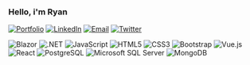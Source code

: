 ### Hello, i'm Ryan

<a href="https://ryancontento.dev/">![Portfolio](https://img.shields.io/badge/Site-Portfolio-blue?style=for-the-badge&logo=appveyor)</a>
<a href="https://www.linkedin.com/in/ryancontento/">![LinkedIn](https://img.shields.io/badge/linkedin-%230077B5.svg?style=for-the-badge&logo=linkedin&logoColor=white)</a>
<a href="mailto:ryan@ryancontento.dev">![Email](https://img.shields.io/badge/Email-D14836?style=for-the-badge&logo=gmail&logoColor=white)</a>
<a href="https://twitter.com/contentoryan">![Twitter](https://img.shields.io/badge/<contentoryan>-%231DA1F2.svg?style=for-the-badge&logo=Twitter&logoColor=white)</a>

![Blazor](https://img.shields.io/static/v1?style=for-the-badge&message=Blazor&color=512BD4&logo=Blazor&logoColor=FFFFFF&label=)
![.NET](https://img.shields.io/static/v1?style=for-the-badge&message=.NET&color=512BD4&logo=.NET&logoColor=FFFFFF&label=)
![JavaScript](https://img.shields.io/badge/javascript-%23323330.svg?style=for-the-badge&logo=javascript&logoColor=%23F7DF1E)
![HTML5](https://img.shields.io/badge/html5-%23E34F26.svg?style=for-the-badge&logo=html5&logoColor=white)
![CSS3](https://img.shields.io/badge/css3-%231572B6.svg?style=for-the-badge&logo=css3&logoColor=white)
![Bootstrap](https://img.shields.io/badge/bootstrap-%23563D7C.svg?style=for-the-badge&logo=bootstrap&logoColor=white)
![Vue.js](https://img.shields.io/badge/vuejs-%2335495e.svg?style=for-the-badge&logo=vuedotjs&logoColor=%234FC08D)
![React](https://img.shields.io/badge/react-%2320232a.svg?style=for-the-badge&logo=react&logoColor=%2361DAFB)
![PostgreSQL](https://img.shields.io/static/v1?style=for-the-badge&message=PostgreSQL&color=4169E1&logo=PostgreSQL&logoColor=FFFFFF&label=)
![Microsoft SQL Server](https://img.shields.io/static/v1?style=for-the-badge&message=Microsoft+SQL+Server&color=CC2927&logo=Microsoft+SQL+Server&logoColor=FFFFFF&label=)
![MongoDB](https://img.shields.io/badge/MongoDB-%234ea94b.svg?style=for-the-badge&logo=mongodb&logoColor=white)
 


<!--img height="180em" src="https://github-readme-stats.vercel.app/api?username=ryancontento&show_icons=true&hide_border=true&&count_private=true&include_all_commits=true" /-->

 
 <!-- BELOW IS FOR LATER -->
 <!-- <a href="https://ryancontento.com/">![Blog](https://img.shields.io/badge/Site-Blog-blue?style=for-the-badge&logo=appveyor)</a> -->
 <!-- ![Slack](https://img.shields.io/badge/Slack-4A154B?style=for-the-badge&logo=slack&logoColor=white) -->
